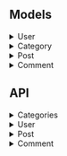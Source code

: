 ## Models
<details>
<summary>User</summary>

### User

```json
{
    "id": number,
    "name": string,
    "userId": string,
    "password": string
}
```
</details>

<details>
<summary>Category</summary>

### Category

```json
{
    "id": number,
    "name": string,
    "parentId": number?(Category.id) //sub category
}
```
</details>

<details>
<summary>Post</summary>

### Post

```json
{
    "id": number,
    "title": string,
    "content": string,
    "createdAt": Date,
    "authorId": number(User.id),
    "categoryId": number(SubCategory.id)
}
```
</details>

<details>
<summary>Comment</summary>

### Comment

```json
{
    "id": number,
    "content": string,
    "createdAt": Date,
    "postId": number(Post.id),
    "commentId": number?(Comment.id), //sub comment
    "authorId": number(User.id)
}
```

</details>

## API

<details>
<summary>Categories</summary>

### Get Categories
```
GET /categories

Response:
{
    "success": true,
    "categories": [
        {
            //category models
        }
    ]
}
```

### Create Category
```
POST /categories
Authorization: jwt_token

Request:
{
    "name": string,
    "parentId": number?(Category.id) //sub category
}

Response:
{
    "success": true
}
```

### Update Category
```
PUT /categories/{Category.id}
Authorization: jwt_token

Reqeust:
{
    "name": string,
    "parentId": number?(Category.id) //sub category
}

Response:
{
    "success": true
}
```

### Delete Category
```
DELETE /categories/{Category.id}
Authorization: jwt_token

Response:
{
    "success": true
}
```

</details>


<details>
<summary>User</summary>

### Login
```
POST /auth/login

Request:
{
    "userid": string,
    "password": string
}

Response:
{
    "token": "JWT"
}
```

### Create User
```
POST /auth/register

Request:
{
    "userid": string,
    "password": string
}
Response:
{
    "success": true
}
```

</details>

<details>
<summary>Post</summary>

### Get Post
```
GET /posts?category={SubCategory.id} //none for all

Response:
{
    "success": true,
    "posts": [
        {
            //post models
        }
    ]
}
```


### New Post
```
POST /posts
Authorization: jwt_token

Request:
{
    "title": string,
    "categoryId": number(SubCategory.id),
    "content": string
}

Response:
{
    "success": true,
    "postId": number
}
```

### Update Post
```
PUT /posts/{Post.id}
Authorizationo: jwt_token

Request:
{
    "title": string,
    "content": string
}

Response:
{
    "success": true
}
```

### Delete Post
```
DELETE /posts/{Post.id}
Authorization: jwt_token

Response:
{
    "success": true
}
```
</details>

<details>
<summary>Comment</summary>

### Get Comment
```
GET /posts/{Post.id}/comments

Response:
{
    "success": true,
    "comments": [
        {
            //comment models
        }
    ]
}
```

### New Comment
```
POST /posts/{Post.id}/comments
Authorization: jwt_token

Request:
{
    "commentId": number?(Comment.id), //sub comment
    "content": string
}

Response:
{
    "success": true
}
```

### Update Comment
```
PUT /posts/{Post.id}/comments/{Comment.id}
Authorization: jwt_token

Request:
{
    "content": string
}

Response:
{
    "success": true
}
```

### Delete Comment
```
DELETE /posts/{Post.id}/comments/{Comment.id}
Authorization: jwt_token

Response:
{
    "success": true
}
```
</details>